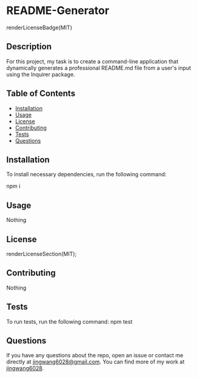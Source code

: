 # README-Generator

renderLicenseBadge(MIT)

## Description

For this project, my task is to create a command-line application that dynamically generates a professional README.md file from a user's input using the Inquirer package.

## Table of Contents

- [Installation](#installation)
- [Usage](#usage)
- [License](#license)
- [Contributing](#contributing)
- [Tests](#tests)
- [Questions](#questions)

## Installation

To install necessary dependencies, run the following command:

npm i

## Usage

Nothing

## License

renderLicenseSection(MIT);

## Contributing

Nothing

## Tests

To run tests, run the following command:
npm test

## Questions

If you have any questions about the repo, open an issue or contact me directly at jingwang6028@gmail.com. You can find more of my work at [jingwang6028](https://github.com/jingwang6028).
